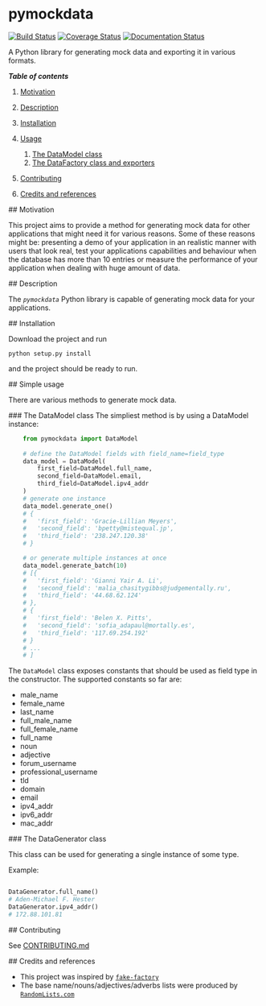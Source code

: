 # pymockdata 
[![Build Status](https://travis-ci.org/vladcalin/pymockdata.svg?branch=master)](https://travis-ci.org/vladcalin/pymockdata) 
[![Coverage Status](https://coveralls.io/repos/github/vladcalin/pymockdata/badge.svg?branch=master)](https://coveralls.io/github/vladcalin/pymockdata?branch=master)
[![Documentation Status](https://readthedocs.org/projects/pymockdata/badge/?version=latest)](http://pymockdata.readthedocs.io/en/latest/?badge=latest)

A Python library for generating mock data and exporting it in various formats.

***Table of contents***

1. [Motivation](#motivation)
2. [Description](#description)
3. [Installation](#installation)
4. [Usage](#usage)
    1. [The DataModel class](#data_model_class)
    2. [The DataFactory class and exporters](#data_factory_class)
	
5. [Contributing](#contributing)
6. [Credits and references](#credits)


<a name="motivation"/>
## Motivation

This project aims to provide a method for generating mock data for other
applications that might need it for various reasons. Some of these reasons 
might be: presenting a demo of your application in an realistic manner
 with users that look real, test your applications capabilities and behaviour when 
the database has more than 10 entries or measure the performance of your application
when dealing with huge amount of data.

<a name="description"/>
## Description

The *`pymockdata`* Python library is capable of generating mock data for your applications.

<a name="installation"/>
## Installation

Download the project and run 
```
python setup.py install
```
and the project should be ready to run.

<a name="usage"/>
## Simple usage

There are various methods to generate mock data. 

<a name="data_model_class"/>
### The DataModel class
The simpliest method is by using a DataModel instance:

```python
	from pymockdata import DataModel
	
	# define the DataModel fields with field_name=field_type
	data_model = DataModel(
		first_field=DataModel.full_name,
		second_field=DataModel.email,
		third_field=DataModel.ipv4_addr
	)
	# generate one instance
	data_model.generate_one()
	# {
	#	'first_field': 'Gracie-Lillian Meyers', 
	#	'second_field': 'bpetty@mistequal.jp', 
	#	'third_field': '238.247.120.38'
	# }

	# or generate multiple instances at once
	data_model.generate_batch(10)
	# [{
	#	'first_field': 'Gianni Yair A. Li', 
	#	'second_field': 'malia_chasitygibbs@judgementally.ru', 
	#	'third_field': '44.68.62.124'
	# }, 
	# {
	#	'first_field': 'Belen X. Pitts', 
	#	'second_field': 'sofia_adapaul@mortally.es', 
	#	'third_field': '117.69.254.192'
	# }
	# ...
	# ]
```

The `DataModel` class exposes constants that should be used as field type in the constructor. The supported constants so far are:
- male_name
- female_name
- last_name
- full_male_name
- full_female_name
- full_name
- noun
- adjective
- forum_username
- professional_username
- tld
- domain
- email
- ipv4_addr
- ipv6_addr
- mac_addr
 
<a name="data_generator_class"/>
### The DataGenerator class

This class can be used for generating a single instance of some type.

Example:
```python

DataGenerator.full_name()
# Aden-Michael F. Hester
DataGenerator.ipv4_addr()
# 172.88.101.81
```

<a name="contributing"/>
## Contributing

See [CONTRIBUTING.md](CONTRIBUTING.md)

<a name="credits"/>
## Credits and references

- This project was inspired by [`fake-factory`](https://github.com/joke2k/faker)
- The base name/nouns/adjectives/adverbs lists were produced by [`RandomLists.com`](<https://www.randomlists.com/>)

